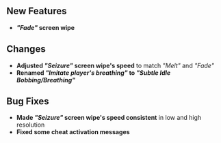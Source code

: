 ## New Features

- **_"Fade"_ screen wipe**

## Changes

- **Adjusted _"Seizure"_ screen wipe's speed** to match _"Melt"_ and _"Fade"_
- **Renamed _"Imitate player's breathing"_ to _"Subtle Idle Bobbing/Breathing"_**

## Bug Fixes

- **Made _"Seizure"_ screen wipe's speed consistent** in low and high resolution
- **Fixed some cheat activation messages**

